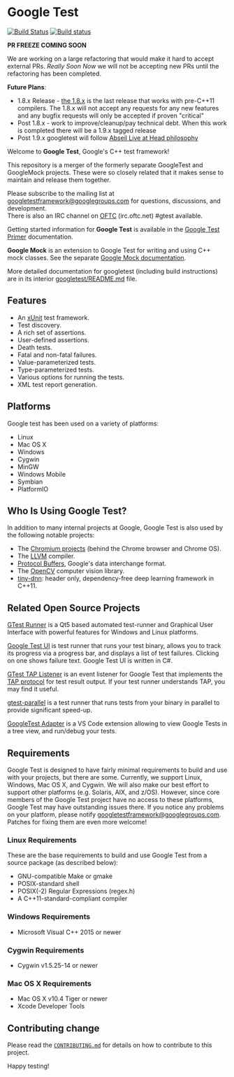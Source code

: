 
# Google Test #

[![Build Status](https://api.travis-ci.org/google/googletest.svg?branch=master)](https://travis-ci.org/google/googletest)
[![Build status](https://ci.appveyor.com/api/projects/status/4o38plt0xbo1ubc8/branch/master?svg=true)](https://ci.appveyor.com/project/GoogleTestAppVeyor/googletest/branch/master)

**PR FREEZE COMING SOON**

We are working on a large refactoring that would make it hard to accept external PRs. *Really Soon Now* we will not be accepting new PRs until the refactoring has been completed. 

**Future Plans**:
* 1.8.x Release - [the 1.8.x](https://github.com/google/googletest/releases/tag/release-1.8.1) is the last release that works with pre-C++11 compilers. The 1.8.x will not accept any requests for any new features and any bugfix requests will only be accepted if proven "critical"
* Post 1.8.x - work to improve/cleanup/pay technical debt. When this work is completed there will be a 1.9.x tagged release
* Post 1.9.x googletest will follow [Abseil Live at Head philosophy](https://abseil.io/about/philosophy)


Welcome to **Google Test**, Google's C++ test framework!

This repository is a merger of the formerly separate GoogleTest and
GoogleMock projects. These were so closely related that it makes sense to
maintain and release them together.

Please subscribe to the mailing list at googletestframework@googlegroups.com for questions, discussions, and development.  
There is also an IRC channel on [OFTC](https://webchat.oftc.net/) (irc.oftc.net) #gtest available.  

Getting started information for **Google Test** is available in the
[Google Test Primer](googletest/docs/primer.md) documentation.

**Google Mock** is an extension to Google Test for writing and using C++ mock
classes.  See the separate [Google Mock documentation](googlemock/README.md).

More detailed documentation for googletest (including build instructions) are
in its interior [googletest/README.md](googletest/README.md) file.

## Features ##

  * An [xUnit](https://en.wikipedia.org/wiki/XUnit) test framework.
  * Test discovery.
  * A rich set of assertions.
  * User-defined assertions.
  * Death tests.
  * Fatal and non-fatal failures.
  * Value-parameterized tests.
  * Type-parameterized tests.
  * Various options for running the tests.
  * XML test report generation.

## Platforms ##

Google test has been used on a variety of platforms:

  * Linux
  * Mac OS X
  * Windows
  * Cygwin
  * MinGW
  * Windows Mobile
  * Symbian
  * PlatformIO

## Who Is Using Google Test? ##

In addition to many internal projects at Google, Google Test is also used by
the following notable projects:

  * The [Chromium projects](http://www.chromium.org/) (behind the Chrome
    browser and Chrome OS).
  * The [LLVM](http://llvm.org/) compiler.
  * [Protocol Buffers](https://github.com/google/protobuf), Google's data
    interchange format.
  * The [OpenCV](http://opencv.org/) computer vision library.
  * [tiny-dnn](https://github.com/tiny-dnn/tiny-dnn): header only, dependency-free deep learning framework in C++11.

## Related Open Source Projects ##

[GTest Runner](https://github.com/nholthaus/gtest-runner) is a Qt5 based automated test-runner and Graphical User Interface with powerful features for Windows and Linux platforms.

[Google Test UI](https://github.com/ospector/gtest-gbar) is test runner that runs
your test binary, allows you to track its progress via a progress bar, and
displays a list of test failures. Clicking on one shows failure text. Google
Test UI is written in C#.

[GTest TAP Listener](https://github.com/kinow/gtest-tap-listener) is an event
listener for Google Test that implements the
[TAP protocol](https://en.wikipedia.org/wiki/Test_Anything_Protocol) for test
result output. If your test runner understands TAP, you may find it useful.

[gtest-parallel](https://github.com/google/gtest-parallel) is a test runner that
runs tests from your binary in parallel to provide significant speed-up.

[GoogleTest Adapter](https://marketplace.visualstudio.com/items?itemName=DavidSchuldenfrei.gtest-adapter) is a VS Code extension allowing to view Google Tests in a tree view, and run/debug your tests.

## Requirements ##

Google Test is designed to have fairly minimal requirements to build
and use with your projects, but there are some.  Currently, we support
Linux, Windows, Mac OS X, and Cygwin.  We will also make our best
effort to support other platforms (e.g. Solaris, AIX, and z/OS).
However, since core members of the Google Test project have no access
to these platforms, Google Test may have outstanding issues there.  If
you notice any problems on your platform, please notify
[googletestframework@googlegroups.com](https://groups.google.com/forum/#!forum/googletestframework). Patches for fixing them are
even more welcome!

### Linux Requirements ###

These are the base requirements to build and use Google Test from a source
package (as described below):

  * GNU-compatible Make or gmake
  * POSIX-standard shell
  * POSIX(-2) Regular Expressions (regex.h)
  * A C++11-standard-compliant compiler

### Windows Requirements ###

  * Microsoft Visual C++ 2015 or newer

### Cygwin Requirements ###

  * Cygwin v1.5.25-14 or newer

### Mac OS X Requirements ###

  * Mac OS X v10.4 Tiger or newer
  * Xcode Developer Tools

## Contributing change

Please read the [`CONTRIBUTING.md`](CONTRIBUTING.md) for details on
how to contribute to this project.

Happy testing!
